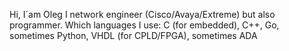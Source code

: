 Hi, I´am Oleg
I network engineer (Cisco/Avaya/Extreme) but also programmer.
Which languages I use:
C (for embedded), C++, Go, sometimes Python, VHDL (for CPLD/FPGA), sometimes ADA
